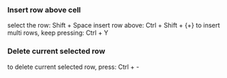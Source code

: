 ### Insert row above cell
select the row: Shift + Space
insert row above: Ctrl + Shift + {+}
to insert multi rows, keep pressing: Ctrl + Y

### Delete current selected row
to delete current selected row, press: Ctrl + -